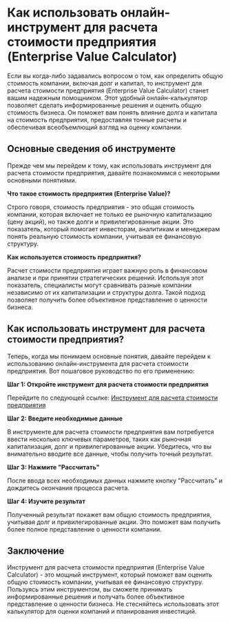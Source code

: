 Как использовать онлайн-инструмент для расчета стоимости предприятия (Enterprise Value Calculator)
==================================================================================================

Если вы когда-либо задавались вопросом о том, как определить общую стоимость компании, включая долг и капитал, то инструмент для расчета стоимости предприятия (Enterprise Value Calculator) станет вашим надежным помощником. Этот удобный онлайн-калькулятор позволяет сделать информированные решения и оценить общую стоимость бизнеса. Он поможет вам понять влияние долга и капитала на стоимость предприятия, предоставляя точные расчеты и обеспечивая всеобъемлющий взгляд на оценку компании.

Основные сведения об инструменте
--------------------------------

Прежде чем мы перейдем к тому, как использовать инструмент для расчета стоимости предприятия, давайте познакомимся с некоторыми основными понятиями.

**Что такое стоимость предприятия (Enterprise Value)?**

Строго говоря, стоимость предприятия - это общая стоимость компании, которая включает не только ее рыночную капитализацию (цену акций), но также долги и привилегированные акции. Это показатель, который помогает инвесторам, аналитикам и менеджерам понять реальную стоимость компании, учитывая ее финансовую структуру.

**Как используется стоимость предприятия?**

Расчет стоимости предприятия играет важную роль в финансовом анализе и при принятии стратегических решений. Используя этот показатель, специалисты могут сравнивать разные компании независимо от их капитализации и структуры долга. Такой подход позволяет получить более объективное представление о ценности бизнеса.

Как использовать инструмент для расчета стоимости предприятия?
--------------------------------------------------------------

Теперь, когда мы понимаем основные понятия, давайте перейдем к использованию онлайн-инструмента для расчета стоимости предприятия. Вот пошаговое руководство по его применению:

**Шаг 1: Откройте инструмент для расчета стоимости предприятия**

Перейдите по следующей ссылке: [Инструмент для расчета стоимости предприятия](https://www.onlinecalculatorsfree.com/ru/financial/enterprise-value-calculator.html)

**Шаг 2: Введите необходимые данные**

В инструменте для расчета стоимости предприятия вам потребуется ввести несколько ключевых параметров, таких как рыночная капитализация, долг и привилегированные акции. Убедитесь, что вы внимательно вводите все данные, чтобы получить точный результат.

**Шаг 3: Нажмите "Рассчитать"**

После ввода всех необходимых данных нажмите кнопку "Рассчитать" и дождитесь окончания процесса расчета.

**Шаг 4: Изучите результат**

Полученный результат покажет вам общую стоимость предприятия, учитывая долг и привилегированные акции. Это поможет вам получить более полное представление о ценности компании.

Заключение
----------

Инструмент для расчета стоимости предприятия (Enterprise Value Calculator) - это мощный инструмент, который поможет вам оценить общую стоимость компании, учитывая ее финансовую структуру. Пользуясь этим инструментом, вы сможете принимать информированные решения и получать более объективное представление о ценности бизнеса. Не стесняйтесь использовать этот калькулятор для оценки компаний и планирования инвестиций.